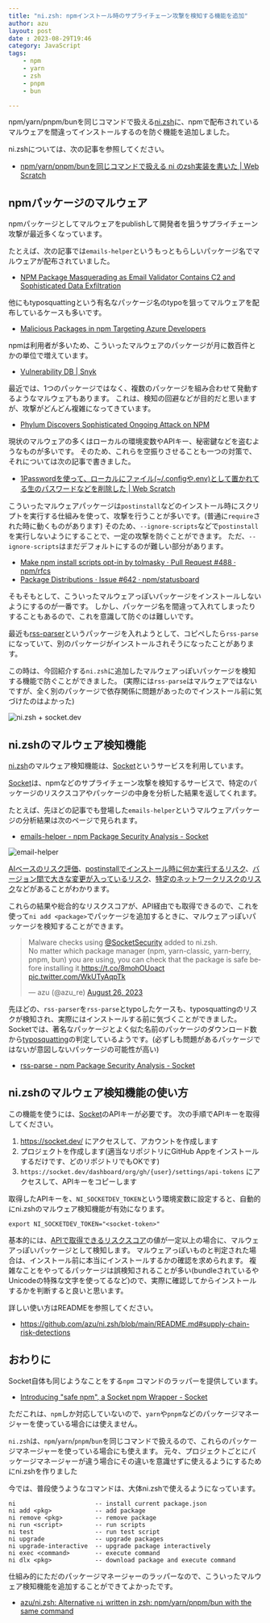 ```yaml
---
title: "ni.zsh: npmインストール時のサプライチェーン攻撃を検知する機能を追加"
author: azu
layout: post
date : 2023-08-29T19:46
category: JavaScript
tags:
    - npm
    - yarn
    - zsh
    - pnpm
    - bun

---
```


npm/yarn/pnpm/bunを同じコマンドで扱える[ni.zsh](https://github.com/azu/ni.zsh)に、npmで配布されているマルウェアを間違ってインストールするのを防ぐ機能を追加しました。

ni.zshについては、次の記事を参照してください。

- [npm/yarn/pnpm/bunを同じコマンドで扱える ni のzsh実装を書いた | Web Scratch](https://efcl.info/2023/03/24/ni/)

## npmパッケージのマルウェア

npmパッケージとしてマルウェアをpublishして開発者を狙うサプライチェーン攻撃が最近多くなっています。

たとえば、次の記事では`emails-helper`というもっともらしいパッケージ名でマルウェアが配布されていました。

- [NPM Package Masquerading as Email Validator Contains C2 and Sophisticated Data Exfiltration](https://blog.phylum.io/npm-emails-validator-package-malware/)

他にもtyposquattingという有名なパッケージ名のtypoを狙ってマルウェアを配布しているケースも多いです。

- [Malicious Packages in npm Targeting Azure Developers](https://jfrog.com/blog/large-scale-npm-attack-targets-azure-developers-with-malicious-packages/)

npmは利用者が多いため、こういったマルウェアのパッケージが月に数百件とかの単位で増えています。

- [Vulnerability DB | Snyk](https://security.snyk.io/vuln/npm/)

最近では、1つのパッケージではなく、複数のパッケージを組み合わせて発動するようなマルウェアもあります。
これは、検知の回避などが目的だと思いますが、攻撃がどんどん複雑になってきています。

- [Phylum Discovers Sophisticated Ongoing Attack on NPM](https://blog.phylum.io/sophisticated-ongoing-attack-discovered-on-npm/)

現状のマルウェアの多くはローカルの環境変数やAPIキー、秘密鍵などを盗むようなものが多いです。
そのため、これらを空振りさせることも一つの対策で、それについては次の記事で書きました。

- [1Passwordを使って、ローカルにファイル(~/.configや.env)として置かれてる生のパスワードなどを削除した | Web Scratch](https://efcl.info/2023/01/31/remove-secret-from-local/)

こういったマルウェアパッケージは`postinstall`などのインストール時にスクリプトを実行する仕組みを使って、攻撃を行うことが多いです。(普通に`require`された時に動くものがあります)
そのため、`--ignore-scripts`などで`postinstall`を実行しないようにすることで、一定の攻撃を防ぐことができます。
ただ、`--ignore-scripts`はまだデフォルトにするのが難しい部分があります。

- [Make npm install scripts opt-in by tolmasky · Pull Request #488 · npm/rfcs](https://github.com/npm/rfcs/pull/488)
- [Package Distributions · Issue #642 · npm/statusboard](https://github.com/npm/statusboard/issues/642)

そもそもとして、こういったマルウェアっぽいパッケージをインストールしないようにするのが一番です。
しかし、パッケージ名を間違って入れてしまったりすることもあるので、これを意識して防ぐのは難しいです。

最近も[rss-parser](https://www.npmjs.com/package/rss-parser)というパッケージを入れようとして、コピペしたら`rss-parse`になっていて、別のパッケージがインストールされそうになったことがあります。

この時は、今回紹介する`ni.zsh`に追加したマルウェアっぽいパッケージを検知する機能で防ぐことができました。
(実際には`rss-parse`はマルウェアではないですが、全く別のパッケージで依存関係に問題があったのでインストール前に気づけたのはよかった)

![ni.zsh + socket.dev](https://efcl.info/wp-content/uploads/2023/08/29-1693307427.png)

## ni.zshのマルウェア検知機能

[ni.zsh](https://github.com/azu/ni.zsh)のマルウェア検知機能は、[Socket](https://socket.dev/)というサービスを利用しています。

[Socket](https://socket.dev/)は、npmなどのサプライチェーン攻撃を検知するサービスで、特定のパッケージのリスクスコアやパッケージの中身を分析した結果を返してくれます。

たとえば、先ほどの記事でも登場した`emails-helper`というマルウェアパッケージの分析結果は次のページで見られます。

- [emails-helper - npm Package Security Analysis - Socket](https://socket.dev/npm/package/emails-helper/overview/2.0.20230825132218)

![email-helper](https://efcl.info/wp-content/uploads/2023/08/29-1693307602.png)

[AIベースのリスク評価](https://socket.dev/npm/issue/gptSecurity)、[postinstallでインストール時に何か実行するリスク](https://socket.dev/npm/issue/installScripts)、[バージョン間で大きな変更が入っているリスク](https://socket.dev/npm/issue/majorRefactor)、[特定のネットワークリスクのリスク](https://socket.dev/npm/issue/networkAccess)などがあることがわかります。

これらの結果や総合的なリスクスコアが、API経由でも取得できるので、これを使って`ni add <package>`でパッケージを追加するときに、マルウェアっぽいパッケージを検知することができます。

<blockquote class="twitter-tweet"><p lang="en" dir="ltr">Malware checks using <a href="https://twitter.com/SocketSecurity?ref_src=twsrc%5Etfw">@SocketSecurity</a> added to ni.zsh.<br>No matter which package manager (npm, yarn-classic, yarn-berry, pnpm, bun) you are using, you can check that the package is safe before installing it.<a href="https://t.co/8mohOUoact">https://t.co/8mohOUoact</a> <a href="https://t.co/WkUTyAqpTk">pic.twitter.com/WkUTyAqpTk</a></p>&mdash; azu (@azu_re) <a href="https://twitter.com/azu_re/status/1695239696866316640?ref_src=twsrc%5Etfw">August 26, 2023</a></blockquote>
<script async src="https://platform.twitter.com/widgets.js" charset="utf-8"></script> 

先ほどの、`rss-parser`を`rss-parse`とtypoしたケースも、typosquattingのリスクが検知され、実際にはインストールする前に気づくことができました。
Socketでは、著名なパッケージとよく似た名前のパッケージのダウンロード数から[typosquatting](https://socket.dev/npm/issue/didYouMean)の判定しているようです。(必ずしも問題があるパッケージではないが意図しないパッケージの可能性が高い)

- [rss-parse - npm Package Security Analysis - Socket](https://socket.dev/npm/package/rss-parse/overview/1.0.0)

## ni.zshのマルウェア検知機能の使い方

この機能を使うには、[Socket](https://socket.dev/)のAPIキーが必要です。
次の手順でAPIキーを取得してください。

1. https://socket.dev/ にアクセスして、アカウントを作成します
2. プロジェクトを作成します(適当なリポジトリにGitHub Appをインストールするだけです、どのリポジトリでもOKです)
3. `https://socket.dev/dashboard/org/gh/{user}/settings/api-tokens` にアクセスして、APIキーをコピーします

取得したAPIキーを、`NI_SOCKETDEV_TOKEN`という環境変数に設定すると、自動的にni.zshのマルウェア検知機能が有効になります。

```
export NI_SOCKETDEV_TOKEN="<socket-token>"
```

基本的には、[APIで取得できるリスクスコア](https://docs.socket.dev/reference/getscorebynpmpackage)の値が一定以上の場合に、マルウェアっぽいパッケージとして検知します。
マルウェアっぽいものと判定された場合は、インストール前に本当にインストールするかの確認を求められます。
複雑なことをやってるパッケージは誤検知されることが多い(bundleされているやUnicodeの特殊な文字を使ってるなど)ので、実際に確認してからインストールするかを判断すると良いと思います。

詳しい使い方はREADMEを参照してください。

- https://github.com/azu/ni.zsh/blob/main/README.md#supply-chain-risk-detections

## おわりに

Socket自体も同じようなことをする`npm` コマンドのラッパーを提供しています。

- [Introducing &quot;safe npm&quot;, a Socket npm Wrapper - Socket](https://socket.dev/blog/introducing-safe-npm)

ただこれは、`npm`しか対応していないので、`yarn`や`pnpm`などのパッケージマネージャーを使っている場合には使えません。

`ni.zsh`は、`npm`/`yarn`/`pnpm`/`bun`を同じコマンドで扱えるので、これらのパッケージマネージャーを使っている場合にも使えます。
元々、プロジェクトごとにパッケージマネージャーが違う場合にその違いを意識せずに使えるようにするためにni.zshを作りました

今では、普段使うようなコマンドは、大体ni.zshで使えるようになっています。

```
ni                      -- install current package.json
ni add <pkg>            -- add package
ni remove <pkg>         -- remove package
ni run <script>         -- run scripts
ni test                 -- run test script
ni upgrade              -- upgrade packages
ni upgrade-interactive  -- upgrade package interactively
ni exec <command>       -- execute command
ni dlx <pkg>            -- download package and execute command
```

仕組み的にただのパッケージマネージャーのラッパーなので、こういったマルウェア検知機能を追加することができてよかったです。

- [azu/ni.zsh: Alternative `ni` written in zsh: npm/yarn/pnpm/bun with the same command](https://github.com/azu/ni.zsh)
